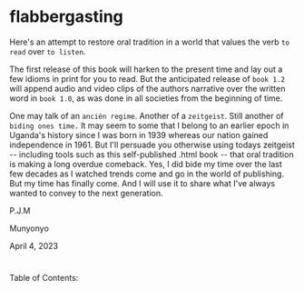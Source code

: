 # flabbergasting

Here's an attempt to restore oral tradition in a world that values the verb `to read` over `to listen`.

The first release of this book will harken to the present time and lay out a few idioms in print for you to read. But the anticipated release of `book 1.2` will append audio and video clips of the authors narrative over the written word in `book 1.0`, as was done in all societies from the beginning of time.

One may talk of an `ancién regime`. Another of a `zeitgeist`. Still another of `biding ones time.` It may seem to some that I belong to an earlier epoch in Uganda's history since I was born in 1939 whereas our nation gained independence in 1961. But I'll persuade you otherwise using todays zeitgeist -- including  tools such as this self-published .html book -- that oral tradition is making a long overdue comeback. Yes, I did bide my time over the last few decades as I watched trends come and go in the world of publishing. But my time has finally come. And I will use it to share what I've always wanted to convey to the next generation.


P.J.M

Munyonyo

April 4, 2023 

#

#
 
Table of Contents:

```{tableofcontents}
```
